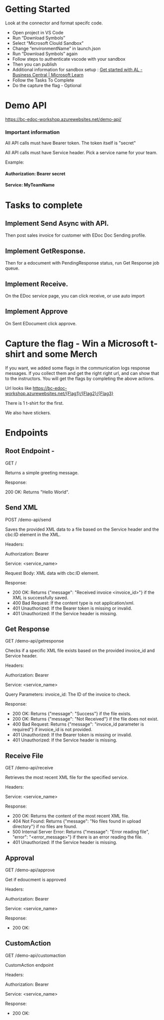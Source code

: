# Getting Started

Look at the connector and format specifc code. 

- Open project in VS Code
- Run “Download Symbols”
- Select “Microsoft Clould Sandbox”
- Change “environmentName” in launch.json
- Run “Download Symbols” again
- Follow steps to authenticate vscode with your sandbox
- Then you can publish
- Additional information for sandbox setup : [Get started with AL - Business Central | Microsoft Learn](https://learn.microsoft.com/en-us/dynamics365/business-central/dev-itpro/developer/devenv-get-started#steps-to-set-up-a-sandbox-environment-and-visual-studio-code)
- Follow the Tasks To Complete 
- Do the capture the flag - Optional

# Demo API 
https://bc-edoc-workshop.azurewebsites.net/demo-api/

### Important information 

All API calls must have Bearer token. The token itself is "secret"

All API calls must have Service header. Pick a service name for your team.

Example:
#### Authorization: Bearer secret
#### Service: MyTeamName

# Tasks to complete

## Implement Send Async with API.
Then post sales invoice for customer with EDoc Doc Sending profile. 
## Implement GetResponse. 
Then for a edocument with PendingResponse status, run Get Response job queue.

## Implement Receive. 
On the EDoc service page, you can click receive, or use auto import 

## Implement Approve
On Sent EDocument click approve.


# Capture the flag - Win a Microsoft t-shirt and some Merch 

If you want, we added some flags in the communication logs response messages. 
If you collect them and get the right right url, and can show that to the instructors. 
You will get the flags by completing the above actions. 

Url looks like
https://bc-edoc-workshop.azurewebsites.net/{Flag1}/{Flag2}/{Flag3}

There is 1 t-shirt for the first.

We also have stickers.

# Endpoints 
 
##  Root Endpoint - 
GET /
 
Returns a simple greeting message.

Response:

200 OK: Returns "Hello World".

## Send XML
 
POST /demo-api/send
 
Saves the provided XML data to a file based on the Service header and the cbc:ID element in the XML.

Headers:

Authorization: Bearer

Service: <service_name> 

Request Body:
XML data with cbc:ID element.

Response:
- 200 OK: Returns {"message": "Received invoice <invoice_id>"} if the XML is successfully saved.
- 400 Bad Request: If the content type is not application/xml.
- 401 Unauthorized: If the Bearer token is missing or invalid.
- 401 Unauthorized: If the Service header is missing.


## Get Response
 
GET /demo-api/getresponse
 
Checks if a specific XML file exists based on the provided invoice_id and Service header.

Headers:

Authorization: Bearer

Service: <service_name>

Query Parameters:
invoice_id: The ID of the invoice to check.

Response:
- 200 OK: Returns {"message": "Success"} if the file exists.
- 200 OK: Returns {"message": "Not Received"} if the file does not exist.
- 400 Bad Request: Returns {"message": "invoice_id parameter is required"} if invoice_id is not provided.
- 401 Unauthorized: If the Bearer token is missing or invalid.
- 401 Unauthorized: If the Service header is missing.

## Receive File

GET /demo-api/receive
 
Retrieves the most recent XML file for the specified service.

Headers:

Service: <service_name>

Response:
- 200 OK: Returns the content of the most recent XML file.
- 404 Not Found: Returns {"message": "No files found in upload directory"} if no files are found.
- 500 Internal Server Error: Returns {"message": "Error reading file", "error": "<error_message>"} if there is an error reading the file.
- 401 Unauthorized: If the Service header is missing.

## Approval

GET /demo-api/approve
 
Get if edoucment is approved

Headers:

Authorization: Bearer <token>

Service: <service_name>

Response:
- 200 OK: 


## CustomAction

GET /demo-api/customaction
 
CustomAction endpoint

Headers:

Authorization: Bearer <token>

Service: <service_name>

Response:
- 200 OK: 
